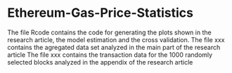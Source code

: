 # Ethereum-Gas-Price-Statistics
The file Rcode contains the code for generating the plots shown in the research article, the model estimation and the cross validation.
The file xxx contains the agregated data set analyzed in the main part of the research article
The file xxx contains the transaction data for the 1000 randomly selected blocks analyzed in the appendix of the research article
